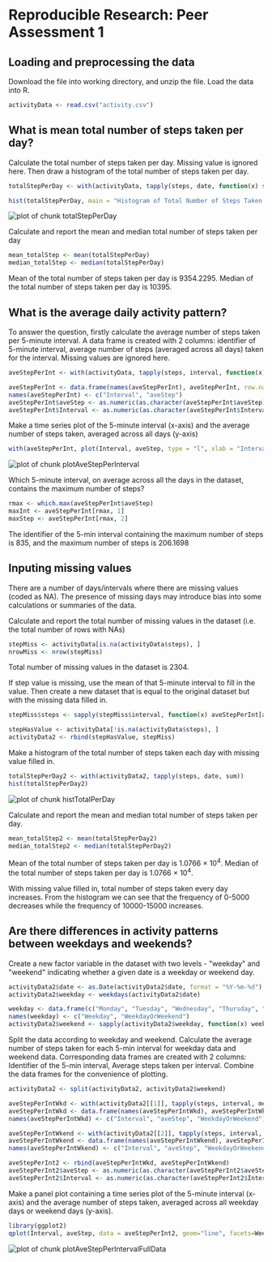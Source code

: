 # Reproducible Research: Peer Assessment 1

## Loading and preprocessing the data
Download the file into working directory, and unzip the file.
Load the data into R.

```r
activityData <- read.csv("activity.csv")
```


## What is mean total number of steps taken per day?

Calculate the total number of steps taken per day. Missing value is ignored here. Then draw a histogram of the total number of steps taken per day.

```r
totalStepPerDay <- with(activityData, tapply(steps, date, function(x) sum(x, na.rm = TRUE)))

hist(totalStepPerDay, main = "Histogram of Total Number of Steps Taken Per Day", xlab = "Total Step Per Day")
```

![plot of chunk totalStepPerDay](figure/totalStepPerDay.png) 

Calculate and report the mean and median total number of steps taken per day

```r
mean_totalStep <- mean(totalStepPerDay)
median_totalStep <- median(totalStepPerDay)
```
Mean of the total number of steps taken per day is 9354.2295.
Median of the total number of steps taken per day is 10395.


## What is the average daily activity pattern?

To answer the question, firstly calculate the average number of steps taken per 5-minute interval. A data frame is created with 2 columns: identifier of 5-minute interval, average number of steps (averaged across all days) taken for the interval. Missing values are ignored here.

```r
aveStepPerInt <- with(activityData, tapply(steps, interval, function(x) mean(x, na.rm = TRUE)))

aveStepPerInt <- data.frame(names(aveStepPerInt), aveStepPerInt, row.names = NULL)
names(aveStepPerInt) <- c("Interval", "aveStep")
aveStepPerInt$aveStep <- as.numeric(as.character(aveStepPerInt$aveStep))
aveStepPerInt$Interval <- as.numeric(as.character(aveStepPerInt$Interval))
```

Make a time series plot of the 5-minute interval (x-axis) and the average number of steps taken, averaged across all days (y-axis)

```r
with(aveStepPerInt, plot(Interval, aveStep, type = "l", xlab = "Interval", ylab = "Average Number of Steps", main = "Average Number of Steps Taken for Each 5-min Interval"))
```

![plot of chunk plotAveStepPerInterval](figure/plotAveStepPerInterval.png) 

Which 5-minute interval, on average across all the days in the dataset, contains the maximum number of steps?

```r
rmax <- which.max(aveStepPerInt$aveStep)
maxInt <- aveStepPerInt[rmax, 1]
maxStep <- aveStepPerInt[rmax, 2]
```
The identifier of the 5-min interval containing the maximum number of steps is 835, and the maximum number of steps is 206.1698


## Inputing missing values

There are a number of days/intervals where there are missing values (coded as NA). The presence of missing days may introduce bias into some calculations or summaries of the data.

Calculate and report the total number of missing values in the dataset (i.e. the total number of rows with NAs)

```r
stepMiss <- activityData[is.na(activityData$steps), ]
nrowMiss <- nrow(stepMiss)
```
Total number of missing values in the dataset is 2304.

If step value is missing, use the mean of that 5-minute interval to fill in the value. Then create a new dataset that is equal to the original dataset but with the missing data filled in.

```r
stepMiss$steps <- sapply(stepMiss$interval, function(x) aveStepPerInt[aveStepPerInt$Interval==x,2])

stepHasValue <- activityData[!is.na(activityData$steps), ]
activityData2 <- rbind(stepHasValue, stepMiss)
```

Make a histogram of the total number of steps taken each day with missing value filled in. 

```r
totalStepPerDay2 <- with(activityData2, tapply(steps, date, sum))
hist(totalStepPerDay2)
```

![plot of chunk histTotalPerDay](figure/histTotalPerDay.png) 

Calculate and report the mean and median total number of steps taken per day.

```r
mean_totalStep2 <- mean(totalStepPerDay2)
median_totalStep2 <- median(totalStepPerDay2)
```
Mean of the total number of steps taken per day is 1.0766 &times; 10<sup>4</sup>.
Median of the total number of steps taken per day is 1.0766 &times; 10<sup>4</sup>.

With missing value filled in, total number of steps taken every day increases. From the histogram we can see that the frequency of 0-5000 decreases while the frequency of 10000-15000 increases.


## Are there differences in activity patterns between weekdays and weekends?

Create a new factor variable in the dataset with two levels - "weekday" and "weekend" indicating whether a given date is a weekday or weekend day.

```r
activityData2$date <- as.Date(activityData2$date, format = "%Y-%m-%d")
activityData2$weekday <- weekdays(activityData2$date)

weekday <- data.frame(c("Monday", "Tuesday", "Wednesday", "Thursday", "Friday", "Saturday","Sunday"), c("Weekday", "Weekday", "Weekday", "Weekday", "Weekday", "Weekend", "Weekend"))
names(weekday) <- c("Weekday", "WeekdayOrWeekend")
activityData2$weekend <- sapply(activityData2$weekday, function(x) weekday[weekday$Weekday==x, 2])
```

Split the data according to weekday and weekend. Calculate the average number of steps taken for each 5-min interval for weekday data and weekend data. Corresponding data frames are created with 2 columns: Identifier of the 5-min interval, Average steps taken per interval. Combine the data frames for the convenience of plotting.

```r
activityData2 <- split(activityData2, activityData2$weekend)

aveStepPerIntWkd <- with(activityData2[[1]], tapply(steps, interval, mean))
aveStepPerIntWkd <- data.frame(names(aveStepPerIntWkd), aveStepPerIntWkd, "Weekday", row.names = NULL)
names(aveStepPerIntWkd) <- c("Interval", "aveStep", "WeekdayOrWeekend")

aveStepPerIntWkend <- with(activityData2[[2]], tapply(steps, interval, mean))
aveStepPerIntWkend <- data.frame(names(aveStepPerIntWkend), aveStepPerIntWkend, "Weekend", row.names = NULL)
names(aveStepPerIntWkend) <- c("Interval", "aveStep", "WeekdayOrWeekend")

aveStepPerInt2 <- rbind(aveStepPerIntWkd, aveStepPerIntWkend)
aveStepPerInt2$aveStep <- as.numeric(as.character(aveStepPerInt2$aveStep))
aveStepPerInt2$Interval <- as.numeric(as.character(aveStepPerInt2$Interval))
```

Make a panel plot containing a time series plot of the 5-minute interval (x-axis) and the average number of steps taken, averaged across all weekday days or weekend days (y-axis). 

```r
library(ggplot2)
qplot(Interval, aveStep, data = aveStepPerInt2, geom="line", facets=WeekdayOrWeekend ~., xlab = "Interval", ylab = "Average of Steps", main = "Average number of Steps Taken Per Interval")
```

![plot of chunk plotAveStepPerIntervalFullData](figure/plotAveStepPerIntervalFullData.png) 
